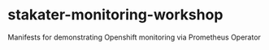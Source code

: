 # stakater-monitoring-workshop
Manifests for demonstrating Openshift monitoring via Prometheus Operator
